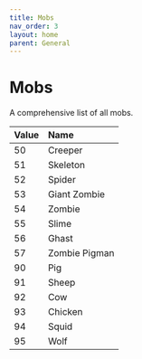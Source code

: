 ```yaml
---
title: Mobs
nav_order: 3
layout: home
parent: General
---
```


# Mobs
A comprehensive list of all mobs.

| Value | Name          |
| :---- | :------------ |
| 50    | Creeper       |
| 51    | Skeleton      |
| 52    | Spider        |
| 53    | Giant Zombie  |
| 54    | Zombie        |
| 55    | Slime         |
| 56    | Ghast         |
| 57    | Zombie Pigman |
| 90    | Pig           |
| 91    | Sheep         |
| 92    | Cow           |
| 93    | Chicken       |
| 94    | Squid         |
| 95    | Wolf          |
